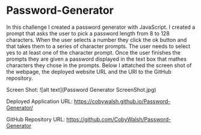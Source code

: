 # Password-Generator

In this challenge I created a password generator with JavaScript. I created a prompt that asks the user to pick a password length from 8 to 128 characters. When the user selects a number they click the ok button and that takes them to a series of character prompts. The user needs to select yes to at least one of the character prompt. Once the user finishes the prompts they are given a password displayed in the text box that mathes characters they chose in the prompts. Below I attatched the screen shot of the webpage, the deployed website URL and the URl to the GitHub repository.

Screen Shot: ![alt text](Password Generator ScreenShot.jpg)

Deployed Application URL: https://cobywalsh.github.io/Password-Generator/

GitHub Repository URL: https://github.com/CobyWalsh/Password-Generator